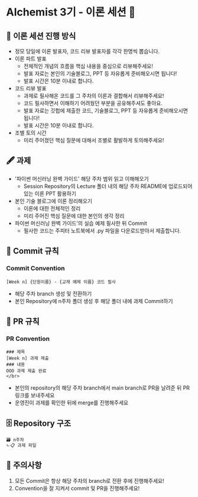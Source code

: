 # AIchemist 3기 - 이론 세션 💠   
## 📖 이론 세션 진행 방식
+ 정모 당일에 이론 발표자, 코드 리뷰 발표자를 각각 한명씩 뽑습니다.
+ 이론 파트 발표
  - 전체적인 개념의 흐름을 핵심 내용을 중심으로 리뷰해주세요!
  - 발표 자료는 본인의 기술블로그, PPT 등 자유롭게 준비해오시면 됩니다!
  - 발표 시간은 10분 이내로 합니다.
+ 코드 리뷰 발표
  - 과제로 필사해온 코드를 그 주차의 이론과 결합해서 리뷰해주세요!
  - 코드 필사하면서 이해하기 어려웠던 부분을 공유해주셔도 좋아요.
  - 발표 자료는 깃헙에 제출한 코드, 기술블로그, PPT 등 자유롭게 준비해오시면 됩니다!
  - 발표 시간은 10분 이내로 합니다.
+ 조별 토의 시간
  - 미리 주어졌던 핵심 질문에 대해서 조별로 활발하게 토의해주세요!          
## 🖋 과제   
+ '파이썬 머신러닝 완벽 가이드' 해당 주차 범위 읽고 이해해오기
  - Session Repository의 Lecture 폴더 내의 해당 주차 README에 업로드되어 있는 이론 PPT 활용하기
+ 본인 기술 블로그에 이론 정리해오기
  - 이론에 대한 전체적인 정리
  - 미리 주어진 핵심 질문에 대한 본인의 생각 정리
+ 파이썬 머신러닝 완벽 가이드'의 실습 예제 필사한 뒤 Commit
  - 필사한 코드는 주피터 노트북에서 .py 파일을 다운로드받아서 제출합니다.   
## 🌱 Commit 규칙   
### Commit Convention  
    [Week n] {단원이름} - {교재 예제 이름} 코드 필사      
+ 해당 주차 branch 생성 및 전환하기 
+ 본인 Repository에 n주차 폴더 생성 후 해당 폴더 내에 과제 Commit하기   
## 🌱 PR 규칙          
### PR Convention  
    ### 제목
    [Week n] 과제 제출 
    ### 내용
    OOO 과제 제출 완료
    </br>
+ 본인의 repository의 해당 주차 branch에서 main branch로 PR을 날려준 뒤 PR 링크를 보내주세요
+ 운영진이 과제를 확인한 뒤에 merge를 진행해주세요 

## 🗄 Repository 구조
```bash
🗃 n주차
ㄴ📋 과제 파일
```
## 🚨 주의사항   
1. 모든 Commit은 항상 해당 주차의 branch로 전환 후에 진행해주세요!
2. Convention을 잘 지켜서 commit 및 PR을 진행해주세요!
